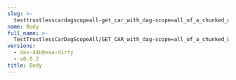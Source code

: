 ```yaml
---
slug: >-
  testtrustlesscardagscopeall-get_car_with_dag-scope=all_of_a_chunked_unixfs_file_(format=car)-body
name: Body
full_name: >-
  TestTrustlessCarDagScopeAll/GET_CAR_with_dag-scope=all_of_a_chunked_UnixFS_file_(format=car)/Body
versions:
  - dev-44b0eaa-dirty
  - v0.0.2
title: Body
---
```


